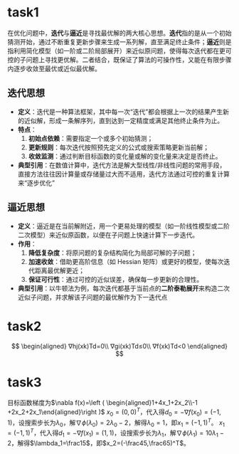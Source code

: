 # task1
在优化问题中，**迭代**与**逼近**是寻找最优解的两大核心思想。**迭代**指的是从一个初始猜测开始，通过不断重复更新步骤来生成一系列解，直至满足终止条件；**逼近**则是指利用简化模型（如一阶或二阶局部展开）来近似原问题，使得每次迭代都在更可控的子问题上寻找更优解。二者结合，既保证了算法的可操作性，又能在有限步骤内逐步收敛至最优或近似最优解。
## 迭代思想

- **定义**：迭代是一种算法框架，其中每一次“迭代”都会根据上一次的结果产生新的近似解，形成一条解序列，直到达到一定精度或满足其他终止条件为止。
- **特点**：
    1. **初始点依赖**：需要指定一个或多个初始猜测；
    2. **更新规则**：每次迭代按照预先定义的公式或搜索策略更新当前解；
    3. **收敛监测**：通过判断目标函数的变化量或解的变化量来决定是否终止。
- **典型引用**：在数值计算中，迭代方法是解大型线性/非线性问题的常用手段，直接方法往往因计算量或存储量过大而不适用，迭代方法通过可控的重复计算来“逐步优化”
## 逼近思想
- **定义**：逼近是在当前解附近，用一个更易处理的模型（如一阶线性模型或二阶二次模型）来近似原函数，以便在子问题上快速计算下一步迭代。
- **作用**：
    1. **降低复杂度**：将原问题的复杂结构简化为局部可解的子问题；
    2. **加速收敛**：借助更高阶信息（如 Hessian 矩阵）或更好的模型，使每次迭代距离最优解更近；
    3. **保证可行性**：通过可控的近似误差，确保每一步更新的合理性。
- **典型引用**：以牛顿法为例，每次迭代都基于当前点的**二阶泰勒展开**来构造二次近似子问题，并求解该子问题的最优解作为下一迭代点

# task2
$$
\begin{aligned}
∇hj​(xk​)Td=0\\
∇gi​(xk​)Td≤0\\
∇f(xk​)Td<0
\end{aligned}
$$
# task3
目标函数梯度为$\nabla f(x)=\left ( \begin{aligned}1+4x_1+2x_2\\-1 +2x_2+2x_1\end{aligned}\right )$
$x_0=(0,0)^T$，代入得$d_0=-\nabla f(x_0)=(-1,1)$，设搜索步长为$\lambda_0$，解$\nabla \phi(\lambda_0)=2\lambda_0-2$，解得$\lambda_0=1$，即$x_1=(-1,1)^T$。
$x_1=(-1,1)^T$，代入得$d_1=-\nabla f(x_1)=(1,1)$，设搜索步长为$\lambda_1$，解$\nabla \phi(\lambda_1)=10\lambda_1-2$，解得$\lambda_1=\frac15$，即$x_2=(-\frac45,\frac65)^T$。